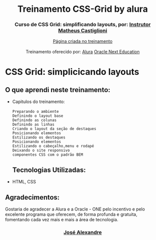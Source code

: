<h1 align="center"> Treinamento CSS-Grid by alura </h1>




  
 <h3 align="center">Curso de
CSS Grid: simplificando layouts, por: <a href="https://www.linkedin.com/in/matheus-castiglioni-7aa105114/" target="_blank">Instrutor Matheus Castiglioni</a></h3>
 <p align="center">
    <a href="https://josejardim.github.io/css-grid/" target="_blank">Página criada no treinamento</a>
     <br/>
     <br/>
    Treinamento oferecido por: 
    <a href="https://www.alura.com.br/">Alura</a>    
    <a href="https://www.oracle.com/br/education/oracle-next-education/">Oracle Next Education</a>
    
</p>



# CSS Grid: simplicicando layouts


## O que aprendi neste treinamento:


   - Capitulos do treinamento:   
        <br/>  `Preparando o ambiente`
        <br/> `Definindo o layout base`
        <br/>  `Definindo as colunas`
        <br/> `Definindo as linhas`
        <br/> `Criando o layout da seção de destaques`
        <br/>  `Posicionando elementos `
        <br/> `Estilizando os destaques`
        <br/> `Posicionando elementos`
        <br/> `Estilizando o cabeçalho,menu e rodapé`
        <br/> `Deixando o site responsivo`
        <br/> `componentes CSS com o padrão BEM`
        
       
       ## Tecnologias Utilizadas:
- HTML, CSS 

## Agradecimentos: 
  <p>Gostaria de agradecer a Alura e a Oracle - ONE pelo incentivo e pelo excelente programa que oferecem, de forma profunda e gratuita, fomentando cada vez mais e mais a área de tecnologia.</p>

 <h3 align="center"><ahref= target="_blank" </a>  <a href="https://www.linkedin.com/in/jos%C3%A9-alexandre-98291238/" target="_blank">José Alexandre</a></h3>
